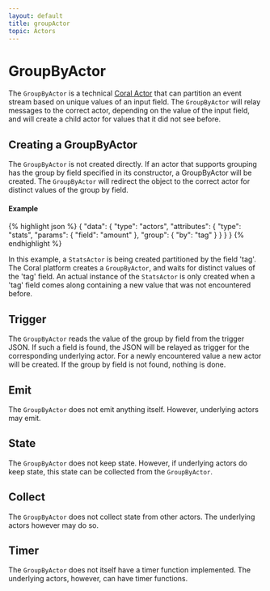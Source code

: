 ```yaml
---
layout: default
title: groupActor
topic: Actors
---
```

<!--
   Licensed to the Apache Software Foundation (ASF) under one or more
   contributor license agreements.  See the NOTICE file distributed with
   this work for additional information regarding copyright ownership.
   The ASF licenses this file to You under the Apache License, Version 2.0
   (the "License"); you may not use this file except in compliance with
   the License.  You may obtain a copy of the License at

       http://www.apache.org/licenses/LICENSE-2.0

   Unless required by applicable law or agreed to in writing, software
   distributed under the License is distributed on an "AS IS" BASIS,
   WITHOUT WARRANTIES OR CONDITIONS OF ANY KIND, either express or implied.
   See the License for the specific language governing permissions and
   limitations under the License.
-->

# GroupByActor
The `GroupByActor` is a technical [Coral Actor](/actors/overview/) that can partition an event stream based on unique values of an input field. The `GroupByActor` will relay messages to the correct actor, depending on the value of the input field, and will create a child actor for values that it did not see before.

## Creating a GroupByActor
The `GroupByActor` is not created directly. If an actor that supports grouping has the group by field specified in its constructor, a GroupByActor will be created. The `GroupByActor` will redirect the object to the correct actor for distinct values of the group by field.

#### Example
{% highlight json %}
{
  "data": {
      "type": "actors",
      "attributes": {
          "type": "stats",
          "params": {
            "field": "amount"
          },
          "group": {
            "by": "tag"
          }
      }
  }
}
{% endhighlight %}

In this example, a `StatsActor` is being created partitioned by the field 'tag'.  The Coral platform creates a `GroupByActor`, and waits for distinct values of the 'tag' field. An actual instance of the `StatsActor` is only created when a 'tag' field comes along containing a new value that was not encountered before.

## Trigger
The `GroupByActor` reads the value of the group by field from the trigger JSON. If such a field is found, the JSON will be relayed as trigger for the corresponding underlying actor. For a newly encountered value a new actor will be created. If the group by field is not found, nothing is done.

## Emit
The `GroupByActor` does not emit anything itself. However, underlying actors may emit.

## State
The `GroupByActor` does not keep state. However, if underlying actors do keep state, this state can be collected from the `GroupByActor`.

## Collect
The `GroupByActor` does not collect state from other actors. The underlying actors however may do so.

## Timer
The `GroupByActor` does not itself have a timer function implemented. The underlying actors, however, can have timer functions.